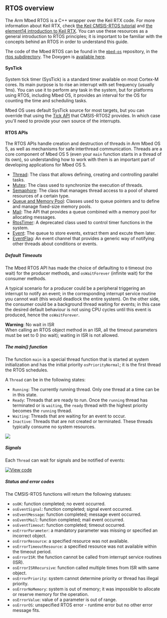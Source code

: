 ## RTOS overview

The Arm Mbed RTOS is a C++ wrapper over the Keil RTX code. For more information about Keil RTX, check [the Keil CMSIS-RTOS tutorial](https://github.com/ARM-software/CMSIS/raw/master/CMSIS/Documentation/RTX/CMSIS_RTOS_Tutorial.pdf) and [the element14 introduction to Keil RTX](https://www.element14.com/community/docs/DOC-46650/l/arm-keil-rtx-real-time-operating-system-overview). You can use these resources as a general introduction to RTOS principles; it is important to be familiar with the concepts behind an RTOS in order to understand this guide.

The code of the Mbed RTOS can be found in the [`mbed-os`](https://github.com/ARMmbed/mbed-os) repository, in the [rtos subdirectory](https://github.com/ARMmbed/mbed-os/tree/master/rtos). The Doxygen is [available here](https://docs.mbed.com/docs/mbed-os-api/en/mbed-os-5.6/api/group__rtos.html).

#### SysTick

System tick timer (SysTick) is a standard timer available on most Cortex-M cores. Its main purpose is to rise an interrupt with set frequency (usually 1ms). You can use it to perform any task in the system, but for platforms using RTOS, including Mbed OS, it provides an interval for the OS for counting the time and scheduling tasks.

Mbed OS uses default SysTick source for most targets, but you can override that using the [Tick API](http://arm-software.github.io/CMSIS_5/RTOS2/html/group__CMSIS__RTOS__TickAPI.html) that CMSIS-RTOS2 provides. In which case you'll need to provide your own source of the interrupts.

#### RTOS APIs

The RTOS APIs handle creation and destruction of threads in Arm Mbed OS 5, as well as mechanisms for safe interthread communication. Threads are a core component of Mbed OS 5 (even your `main` function starts in a thread of its own), so understanding how to work with them is an important part of developing applications for Mbed OS 5.

* [Thread](/docs/v5.4/reference/api-references.html#thread): The class that allows defining, creating and controlling parallel tasks.
* [Mutex](/docs/v5.4/reference/api-references.html#mutex): The class used to synchronize the execution of threads.
* [Semaphore](/docs/v5.4/reference/api-references.html#semaphore): The class that manages thread access to a pool of shared resources of a certain type.
* [Queue and Memory Pool](/docs/v5.4/reference/api-references.html#queue-and-memorypool): Classes used to queue pointers and to define and manage fixed-size memory pools.
* [Mail](/docs/v5.4/reference/api-references.html#mail): The API that provides a queue combined with a memory pool for allocating messages.
* [RtosTimer](/docs/v5.4/reference/api-references.html#rtostimer): A deprecated class used to control timer functions in the system.
* [Event](/docs/v5.4/reference/api-references.html#events): The queue to store events, extract them and excute them later.
* [EventFlag](https://os-doc-builder.test.mbed.com/docs/v5.4/reference/api-references.html#eventflags): An event channel that provides a generic way of notifying other threads about conditions or events.

##### Default Timeouts

The Mbed RTOS API has made the choice of defaulting to `0` timeout (no wait) for the producer methods, and `osWaitForever` (infinite wait) for the consumer methods.

A typical scenario for a producer could be a peripheral triggering an interrupt to notify an event; in the corresponding interrupt service routine you cannot wait (this would deadlock the entire system). On the other side, the consumer could be a background thread waiting for events; in this case the desired default behaviour is not using CPU cycles until this event is produced, hence the `osWaitForever`.

<span class="warnings">**Warning**: No wait in ISR </br> When calling an RTOS object method in an ISR, all the timeout parameters must be set to 0 (no wait); waiting in ISR is not allowed. </span>

##### The main() function

The function `main` is a special thread function that is started at system initialization and has the initial priority `osPriorityNormal`; it is the first thread the RTOS schedules.

A `Thread` can be in the following states:

* `Running`: The currently running thread. Only one thread at a time can be in this state.
* `Ready`: Threads that are ready to run. Once the ``running`` thread has terminated or is `waiting`, the `ready` thread with the highest priority becomes the `running` thread.
* `Waiting`: Threads that are waiting for an event to occur.
* `Inactive`: Threads that are not created or terminated. These threads typically consume no system resources.

<span class="images">![](https://s3-us-west-2.amazonaws.com/mbed-os-docs-images/thread_status.png)</span>

##### Signals

Each `Thread` can wait for signals and be notified of events:

[![View code](https://www.mbed.com/embed/?url=https://developer.mbed.org/teams/mbed_example/code/rtos_signals/)](https://developer.mbed.org/teams/mbed_example/code/rtos_signals/file/476186ff82cf/main.cpp)


##### Status and error codes

The CMSIS-RTOS functions will return the following statuses:

* `osOK`: function completed; no event occurred.
* `osEventSignal`: function completed; signal event occurred.
* `osEventMessage`: function completed; message event occurred.
* `osEventMail`: function completed; mail event occurred.
* `osEventTimeout`: function completed; timeout occurred.
* `osErrorParameter`: a mandatory parameter was missing or specified an incorrect object.
* `osErrorResource`: a specified resource was not available.
* `osErrorTimeoutResource`:  a specified resource was not available within the timeout period.
* `osErrorISR`: the function cannot be called from interrupt service routines (ISR).
* `osErrorISRRecursive`: function called multiple times from ISR with same object.
* `osErrorPriority`: system cannot determine priority or thread has illegal priority.
* `osErrorNoMemory`: system is out of memory; it was impossible to allocate or reserve memory for the operation.
* `osErrorValue`: value of a parameter is out of range.
* `osErrorOS`: unspecified RTOS error - runtime error but no other error message fits.
